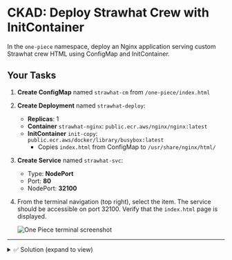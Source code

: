 # CKAD: Deploy Strawhat Crew with InitContainer

In the `one-piece` namespace, deploy an Nginx application serving custom Strawhat crew HTML using ConfigMap and InitContainer.

## Your Tasks

1. **Create ConfigMap** named `strawhat-cm` from `/one-piece/index.html`
2. **Create Deployment** named `strawhat-deploy`:
   - **Replicas**: 1
   - **Container** `strawhat-nginx`: `public.ecr.aws/nginx/nginx:latest`
   - **InitContainer** `init-copy`: `public.ecr.aws/docker/library/busybox:latest`
     - Copies `index.html` from ConfigMap to `/usr/share/nginx/html/`
3. **Create Service** named `strawhat-svc`:
   - Type: **NodePort**
   - Port: **80**
   - NodePort: **32100**
4. From the terminal navigation (top right), select the item. The service should be accessible on port 32100. Verify that the `index.html` page is displayed.
   
   ![One Piece terminal screenshot](https://github.com/user-attachments/assets/56ec5f6a-e274-4494-8cc4-9b038073e77e)



---

<details><summary>✅ Solution (expand to view)</summary>

```bash
# 1. Create ConfigMap from file
kubectl create configmap strawhat-cm \
  --from-file=/one-piece/index.html \
  -n one-piece

# 2. Create Deployment with InitContainer
cat <<EOF | kubectl apply -f -
apiVersion: apps/v1
kind: Deployment
metadata:
  name: strawhat-deploy
  namespace: one-piece
spec:
  replicas: 1
  selector:
    matchLabels:
      app: strawhat
  template:
    metadata:
      labels:
        app: strawhat
    spec:
      initContainers:
      - name: init-copy
        image: public.ecr.aws/docker/library/busybox:latest
        command: ['sh', '-c', 'cp /config/index.html /usr/share/nginx/html/']
        volumeMounts:
        - name: config-volume
          mountPath: /config
        - name: html-volume
          mountPath: /usr/share/nginx/html
      containers:
      - name: strawhat-nginx
        image: public.ecr.aws/nginx/nginx:latest
        ports:
        - containerPort: 80
        volumeMounts:
        - name: html-volume
          mountPath: /usr/share/nginx/html
      volumes:
      - name: config-volume
        configMap:
          name: strawhat-cm
      - name: html-volume
        emptyDir: {}
EOF

# 3. Create NodePort Service
cat <<EOF | kubectl apply -f -
apiVersion: v1
kind: Service
metadata:
  name: strawhat-svc
  namespace: one-piece
spec:
  type: NodePort
  selector:
    app: strawhat
  ports:
  - port: 80
    targetPort: 80
    nodePort: 32100
EOF

# 4. Wait and verify
kubectl rollout status deployment/strawhat-deploy -n one-piece
curl localhost:32100
```

</details>
